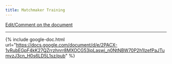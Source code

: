 ```yaml
---
title: Matchmaker Training
---
```


[Edit/Comment on the document](https://docs.google.com/document/d/1LyTgtvRHMPlF6MSIRINEAwriVr1nvwyMEpQwGCP1SrE/edit)

----

{% include google-doc.html url="https://docs.google.com/document/d/e/2PACX-1vRubEGpF4kK27QZrrzhnrr8MXOCG53ipLaswj_n0NtNBW70P2h1IzefPaJTumvzJ3cn_H0s6LD5L1sz/pub" %}